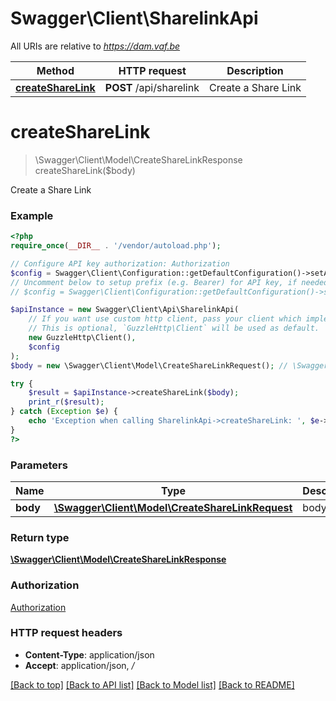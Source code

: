 # Swagger\Client\SharelinkApi

All URIs are relative to *https://dam.vaf.be*

Method | HTTP request | Description
------------- | ------------- | -------------
[**createShareLink**](SharelinkApi.md#createShareLink) | **POST** /api/sharelink | Create a Share Link


# **createShareLink**
> \Swagger\Client\Model\CreateShareLinkResponse createShareLink($body)

Create a Share Link

### Example
```php
<?php
require_once(__DIR__ . '/vendor/autoload.php');

// Configure API key authorization: Authorization
$config = Swagger\Client\Configuration::getDefaultConfiguration()->setApiKey('Authorization', 'YOUR_API_KEY');
// Uncomment below to setup prefix (e.g. Bearer) for API key, if needed
// $config = Swagger\Client\Configuration::getDefaultConfiguration()->setApiKeyPrefix('Authorization', 'Bearer');

$apiInstance = new Swagger\Client\Api\SharelinkApi(
    // If you want use custom http client, pass your client which implements `GuzzleHttp\ClientInterface`.
    // This is optional, `GuzzleHttp\Client` will be used as default.
    new GuzzleHttp\Client(),
    $config
);
$body = new \Swagger\Client\Model\CreateShareLinkRequest(); // \Swagger\Client\Model\CreateShareLinkRequest | body

try {
    $result = $apiInstance->createShareLink($body);
    print_r($result);
} catch (Exception $e) {
    echo 'Exception when calling SharelinkApi->createShareLink: ', $e->getMessage(), PHP_EOL;
}
?>
```

### Parameters

Name | Type | Description  | Notes
------------- | ------------- | ------------- | -------------
 **body** | [**\Swagger\Client\Model\CreateShareLinkRequest**](../Model/CreateShareLinkRequest.md)| body | [optional]

### Return type

[**\Swagger\Client\Model\CreateShareLinkResponse**](../Model/CreateShareLinkResponse.md)

### Authorization

[Authorization](../../README.md#Authorization)

### HTTP request headers

 - **Content-Type**: application/json
 - **Accept**: application/json, */*

[[Back to top]](#) [[Back to API list]](../../README.md#documentation-for-api-endpoints) [[Back to Model list]](../../README.md#documentation-for-models) [[Back to README]](../../README.md)

